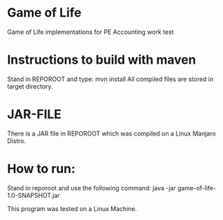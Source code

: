 # Game of Life
Game of Life implementations for PE Accounting work test

# Instructions to build with maven
Stand in REPOROOT and type:
  mvn install
All compiled files are stored in target directory.
  
# JAR-FILE
There is a JAR file in REPOROOT which was compiled on a Linux Manjaro Distro.

# How to run:
Stand in reporoot and use the following command:
  java -jar game-of-life-1.0-SNAPSHOT.jar

This program was tested on a Linux Machine. 
